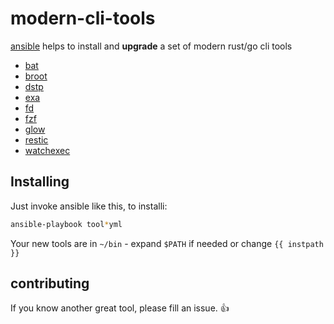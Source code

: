 # modern-cli-tools
[ansible](https://github.com/ansible/ansible) helps to install and **upgrade** a set of modern rust/go cli tools

* [bat](https://github.com/sharkdp/bat)
* [broot](https://dystroy.org/broot/)
* [dstp](https://github.com/ycd/dstp)
* [exa](https://github.com/ogham/exa)
* [fd](https://github.com/sharkdb/fd)
* [fzf](https://github.com/junegunn/fzf)
* [glow](https://github.com/charmbracelet/glow)
* [restic](https://github.com/restic/restic)
* [watchexec](https://github.com/watchexec/watchexec)

## Installing

Just invoke ansible like this, to installi:

```bash
ansible-playbook tool*yml
```

Your new tools are in `~/bin` - expand `$PATH` if needed or change `{{ instpath }}`

## contributing

If you know another great tool, please fill an issue. 👍

